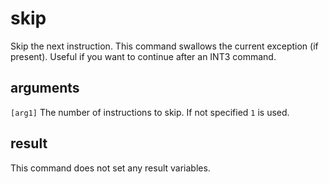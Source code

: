 # skip

Skip the next instruction. This command swallows the current exception (if present). Useful if you want to continue after an INT3 command.

## arguments

`[arg1]` The number of instructions to skip. If not specified `1` is used.

## result

This command does not set any result variables.
